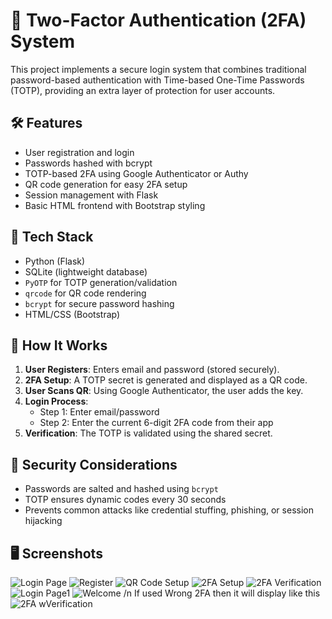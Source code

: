 # 🔐 Two-Factor Authentication (2FA) System

This project implements a secure login system that combines traditional password-based authentication with Time-based One-Time Passwords (TOTP), providing an extra layer of protection for user accounts.

## 🛠️ Features

- User registration and login
- Passwords hashed with bcrypt
- TOTP-based 2FA using Google Authenticator or Authy
- QR code generation for easy 2FA setup
- Session management with Flask
- Basic HTML frontend with Bootstrap styling

## 🧱 Tech Stack

- Python (Flask)
- SQLite (lightweight database)
- `PyOTP` for TOTP generation/validation
- `qrcode` for QR code rendering
- `bcrypt` for secure password hashing
- HTML/CSS (Bootstrap)

## 🚀 How It Works

1. **User Registers**: Enters email and password (stored securely).
2. **2FA Setup**: A TOTP secret is generated and displayed as a QR code.
3. **User Scans QR**: Using Google Authenticator, the user adds the key.
4. **Login Process**:
   - Step 1: Enter email/password
   - Step 2: Enter the current 6-digit 2FA code from their app
5. **Verification**: The TOTP is validated using the shared secret.

## 🧪 Security Considerations

- Passwords are salted and hashed using `bcrypt`
- TOTP ensures dynamic codes every 30 seconds
- Prevents common attacks like credential stuffing, phishing, or session hijacking

## 🖥️ Screenshots

![Login Page](Screenshots/Login.png)
![Register](Screenshots/Register.png)
![QR Code Setup](Screenshots/QR.png)
![2FA Setup](Screenshots/DuoSetup.jpg)
![2FA Verification](Screenshots/2fa.jpg)
![Login Page1](Screenshots/Credentials.png)
![Welcome](Screenshots/Welcome.png)
/n If used Wrong 2FA then it will display like this
![2FA wVerification](Screenshots/Wrong2Fa.png)